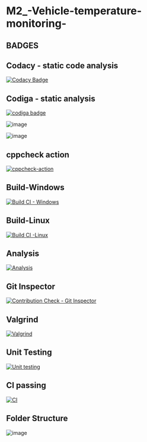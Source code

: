 # M2_-Vehicle-temperature-monitoring-
## BADGES

## Codacy - static code analysis
[![Codacy Badge](https://app.codacy.com/project/badge/Grade/52d753bb392941f4b405ecc76aea80ca)](https://www.codacy.com/gh/Abi-1-2/M2_-Vehicle-temperature-monitoring-/dashboard?utm_source=github.com&amp;utm_medium=referral&amp;utm_content=Abi-1-2/M2_-Vehicle-temperature-monitoring-&amp;utm_campaign=Badge_Grade)

## Codiga - static analysis
<a href="https://app.codiga.io/public/user/github/Abi-1-2">
   <img src="https://api.codiga.io/public/badge/user/github/Abi-1-2?style=light" alt="codiga badge" />
</a>

![image](https://user-images.githubusercontent.com/101305374/164584588-62cc5092-5c31-48c3-8835-4e2aa7b21805.png)

![image](https://user-images.githubusercontent.com/101305374/164584614-1f59f804-d2f0-4607-8056-0e08155bc133.png)

## cppcheck action
[![cppcheck-action](https://github.com/Abi-1-2/M2_-Vehicle-temperature-monitoring-/actions/workflows/cppcheck-action.yml/badge.svg)](https://github.com/Abi-1-2/M2_-Vehicle-temperature-monitoring-/actions/workflows/cppcheck-action.yml)
## Build-Windows
[![Build CI - Windows](https://github.com/Abi-1-2/M2_-Vehicle-temperature-monitoring-/actions/workflows/Build_Windows.yml/badge.svg)](https://github.com/Abi-1-2/M2_-Vehicle-temperature-monitoring-/actions/workflows/Build_Windows.yml)
##  Build-Linux
[![Build CI -Linux](https://github.com/Abi-1-2/M2_-Vehicle-temperature-monitoring-/actions/workflows/Build_Linux.yml/badge.svg)](https://github.com/Abi-1-2/M2_-Vehicle-temperature-monitoring-/actions/workflows/Build_Linux.yml)
## Analysis
[![Analysis](https://github.com/Abi-1-2/M2_-Vehicle-temperature-monitoring-/actions/workflows/Analysis.yml/badge.svg)](https://github.com/Abi-1-2/M2_-Vehicle-temperature-monitoring-/actions/workflows/Analysis.yml)
## Git Inspector
[![Contribution Check - Git Inspector](https://github.com/Abi-1-2/M2_-Vehicle-temperature-monitoring-/actions/workflows/git_inspector.yml/badge.svg)](https://github.com/Abi-1-2/M2_-Vehicle-temperature-monitoring-/actions/workflows/git_inspector.yml)
## Valgrind
[![Valgrind](https://github.com/Abi-1-2/M2_-Vehicle-temperature-monitoring-/actions/workflows/Valgrind.yml/badge.svg)](https://github.com/Abi-1-2/M2_-Vehicle-temperature-monitoring-/actions/workflows/Valgrind.yml)
## Unit Testing
[![Unit testing](https://github.com/Abi-1-2/M2_-Vehicle-temperature-monitoring-/actions/workflows/unit-test.yml/badge.svg)](https://github.com/Abi-1-2/M2_-Vehicle-temperature-monitoring-/actions/workflows/unit-test.yml)
## CI passing
[![CI](https://github.com/Abi-1-2/M2_-Vehicle-temperature-monitoring-/actions/workflows/CI.yml/badge.svg)](https://github.com/Abi-1-2/M2_-Vehicle-temperature-monitoring-/actions/workflows/CI.yml)

## Folder Structure

![image](https://user-images.githubusercontent.com/101305374/164582823-d95224d7-090a-471c-8f2b-5cad53f8c057.png)


